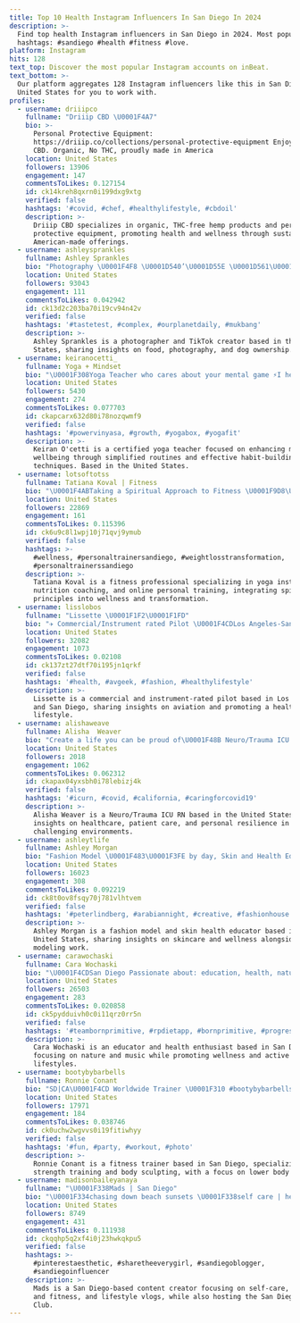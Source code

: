```yaml
---
title: Top 10 Health Instagram Influencers In San Diego In 2024
description: >-
  Find top health Instagram influencers in San Diego in 2024. Most popular
  hashtags: #sandiego #health #fitness #love.
platform: Instagram
hits: 128
text_top: Discover the most popular Instagram accounts on inBeat.
text_bottom: >-
  Our platform aggregates 128 Instagram influencers like this in San Diego,
  United States for you to work with.
profiles:
  - username: driiipco
    fullname: "Driiip CBD \U0001F4A7"
    bio: >-
      Personal Protective Equipment:
      https://driiip.co/collections/personal-protective-equipment Enjoy hemp
      CBD. Organic, No THC, proudly made in America
    location: United States
    followers: 13906
    engagement: 147
    commentsToLikes: 0.127154
    id: ck14kreh8qxrn0i199dxg9xtg
    verified: false
    hashtags: '#covid, #chef, #healthylifestyle, #cbdoil'
    description: >-
      Driiip CBD specializes in organic, THC-free hemp products and personal
      protective equipment, promoting health and wellness through sustainable
      American-made offerings.
  - username: ashleysprankles
    fullname: Ashley Sprankles
    bio: "Photography \U0001F4F8 \U0001D540’\U0001D55E \U0001D561\U0001D563\U0001D560\U0001D553\U0001D552\U0001D553\U0001D55D\U0001D56A \U0001D560\U0001D55F \U0001D54B\U0001D55A\U0001D55C\U0001D54B\U0001D560\U0001D55C! [She/They]\U0001F308•Dog Mom T\U0001F493Z ♥ \U0001D56F\U0001D594\U0001D593\U0001D59A\U0001D599 \U0001D588\U0001D594\U0001D593\U0001D593\U0001D594\U0001D58E\U0001D598\U0001D598\U0001D58A\U0001D59A\U0001D597 \U0001F369"
    location: United States
    followers: 93043
    engagement: 111
    commentsToLikes: 0.042942
    id: ck13d2c203ba70i19cv94n42v
    verified: false
    hashtags: '#tastetest, #complex, #ourplanetdaily, #mukbang'
    description: >-
      Ashley Sprankles is a photographer and TikTok creator based in the United
      States, sharing insights on food, photography, and dog ownership.
  - username: keiranocetti_
    fullname: Yoga + Mindset
    bio: "\U0001F308Yoga Teacher who cares about your mental game ⚡️I help you simplify your routine & build habits to find more time for things that matter \U0001F64F\U0001F3FC @yogabox"
    location: United States
    followers: 5430
    engagement: 274
    commentsToLikes: 0.077703
    id: ckapcarx632d80i78nozqwmf9
    verified: false
    hashtags: '#powervinyasa, #growth, #yogabox, #yogafit'
    description: >-
      Keiran O'cetti is a certified yoga teacher focused on enhancing mental
      wellbeing through simplified routines and effective habit-building
      techniques. Based in the United States.
  - username: lotsoftotss
    fullname: Tatiana Koval | Fitness
    bio: "\U0001F4ABTaking a Spiritual Approach to Fitness \U0001F9D8\U0001F3FD‍♀️ Yoga Instructor \U0001F308Nutrition Coach \U0001F30FOnline Personal Trainer \U0001F98B Transformation Specialist"
    location: United States
    followers: 22869
    engagement: 161
    commentsToLikes: 0.115396
    id: ck6u9c8l1wpj10j71qvj9ymub
    verified: false
    hashtags: >-
      #wellness, #personaltrainersandiego, #weightlosstransformation,
      #personaltrainerssandiego
    description: >-
      Tatiana Koval is a fitness professional specializing in yoga instruction,
      nutrition coaching, and online personal training, integrating spiritual
      principles into wellness and transformation.
  - username: lisslobos
    fullname: "Lissette \U0001F1F2\U0001F1FD"
    bio: "✈️ Commercial/Instrument rated Pilot \U0001F4CDLos Angeles-San Diego"
    location: United States
    followers: 32082
    engagement: 1073
    commentsToLikes: 0.02108
    id: ck137zt27dtf70i195jn1qrkf
    verified: false
    hashtags: '#health, #avgeek, #fashion, #healthylifestyle'
    description: >-
      Lissette is a commercial and instrument-rated pilot based in Los Angeles
      and San Diego, sharing insights on aviation and promoting a healthy
      lifestyle.
  - username: alishaweave
    fullname: Alisha  Weaver
    bio: "Create a life you can be proud of\U0001F48B Neuro/Trauma ICU RN \U0001F489"
    location: United States
    followers: 2018
    engagement: 1062
    commentsToLikes: 0.062312
    id: ckapax04yxsbh0i78lebizj4k
    verified: false
    hashtags: '#icurn, #covid, #california, #caringforcovid19'
    description: >-
      Alisha Weaver is a Neuro/Trauma ICU RN based in the United States, sharing
      insights on healthcare, patient care, and personal resilience in
      challenging environments.
  - username: ashleytlife
    fullname: Ashley Morgan
    bio: "Fashion Model \U0001F483\U0001F3FE by day, Skin and Health Educator in between. NYC \U0001F695 -> San Diego!\U0001F3DD YouTube: AshionistafyYourself My skincare blog @epidermallove_"
    location: United States
    followers: 16023
    engagement: 308
    commentsToLikes: 0.092219
    id: ck8t0ov8fsqy70j781vlhtvem
    verified: false
    hashtags: '#peterlindberg, #arabiannight, #creative, #fashionhouse'
    description: >-
      Ashley Morgan is a fashion model and skin health educator based in the
      United States, sharing insights on skincare and wellness alongside her
      modeling work.
  - username: carawochaski
    fullname: Cara Wochaski
    bio: "\U0001F4CDSan Diego Passionate about: education, health, nature, music @rpstrength - cara10 | @bornprimitive - cara"
    location: United States
    followers: 26503
    engagement: 283
    commentsToLikes: 0.020858
    id: ck5pydduivh0c0i11qrz0rr5n
    verified: false
    hashtags: '#teambornprimitive, #rpdietapp, #bornprimitive, #progress'
    description: >-
      Cara Wochaski is an educator and health enthusiast based in San Diego,
      focusing on nature and music while promoting wellness and active
      lifestyles.
  - username: bootybybarbells
    fullname: Ronnie Conant
    bio: "SD|CA\U0001F4CD Worldwide Trainer \U0001F310 #bootybybarbells \U0001F351 DM for free first session \U0001F4E5"
    location: United States
    followers: 17971
    engagement: 184
    commentsToLikes: 0.038746
    id: ck0uchw2wgvvs0i19fitiwhyy
    verified: false
    hashtags: '#fun, #party, #workout, #photo'
    description: >-
      Ronnie Conant is a fitness trainer based in San Diego, specializing in
      strength training and body sculpting, with a focus on lower body workouts.
  - username: madisonbaileyanaya
    fullname: "\U0001F338Mads | San Diego"
    bio: "\U0001F334chasing down beach sunsets \U0001F338self care | health & fitness | fun vlogs \U0001F45Fhost of @sandiegofitnessclub ✨hello@madisonanaya.com \U0001F30Alet’s collab together"
    location: United States
    followers: 8749
    engagement: 431
    commentsToLikes: 0.111938
    id: ckqqhp5q2xf4i0j23hwkqkpu5
    verified: false
    hashtags: >-
      #pinterestaesthetic, #sharetheeverygirl, #sandiegoblogger,
      #sandiegoinfluencer
    description: >-
      Mads is a San Diego-based content creator focusing on self-care, health
      and fitness, and lifestyle vlogs, while also hosting the San Diego Fitness
      Club.
---
```



